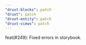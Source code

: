```yaml
---
"druxt-blocks": patch
"druxt": patch
"druxt-entity": patch
"druxt-views": patch
---
```


feat(#249): Fixed errors in storybook.
